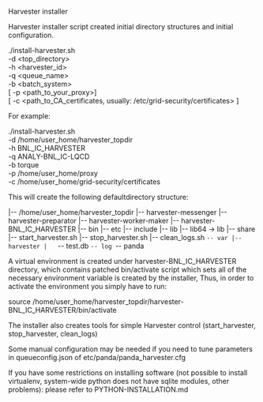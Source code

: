 Harvester installer

Harvester installer script created initial directory structures and initial configuration.

./install-harvester.sh \
                    -d <top_directory> \
                    -h <harvester_id> \
                    -q <queue_name> \
                    -b <batch_system> \
                    [ -p <path_to_your_proxy>] \
                    [ -c <path_to_CA_certificates, usually: /etc/grid-security/certificates> ]

For example:

./install-harvester.sh \
                    -d /home/user_home/harvester_topdir \
                    -h BNL_IC_HARVESTER \
                    -q ANALY-BNL_IC-LQCD \
                    -b torque \
                    -p /home/user_home/proxy \
                    -c /home/user_home/grid-security/certificates

This will create the following defaultdirectory structure:

|-- /home/user_home/harvester_topdir
    |-- harvester-messenger
    |-- harvester-preparator
    |-- harvester-worker-maker
    |-- harvester-BNL_IC_HARVESTER
        |-- bin
        |-- etc
        |-- include
        |-- lib
        |-- lib64 -> lib
        |-- share
        |-- start_harvester.sh
        |-- stop_harvester.sh
        |-- clean_logs.sh
        `-- var
            |-- harvester
            |   `-- test.db
            `-- log
                `-- panda

A virtual environment is created under harvester-BNL_IC_HARVESTER directory, which contains patched bin/activate script which sets all of the necessary environment variable is created by the installer,
Thus, in order to activate the environment you simply have to run:

source /home/user_home/harvester_topdir/harvester-BNL_IC_HARVESTER/bin/activate

The installer also creates tools for simple Harvester control (start_harvester, stop_harvester, clean_logs)

Some manual configuration may be needed if you need to tune parameters in queueconfig.json of etc/panda/panda_harvester.cfg

If you have some restrictions on installing software (not possible to install virtualenv, system-wide python does not have sqlite modules, other problems): please refer to PYTHON-INSTALLATION.md

